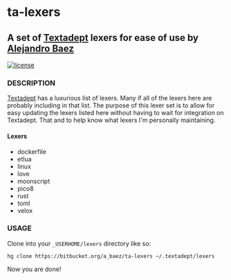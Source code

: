 # ta-lexers
## A set of [Textadept][1] lexers for ease of use by [Alejandro Baez][2]
[![license][3i]][3p]

### DESCRIPTION
[Textadept][1] has a luxurious list of lexers. Many if all of the lexers
here are probably including in that list. The purpose of this lexer set is
to allow for easy updating the lexers listed here without having to wait for
integration on Textadept. That and to help know what lexers I'm personally
maintaining.

#### Lexers
*   dockerfile
*   etlua
*   linux
*   love
*   moonscript
*   pico8
*   rust
*   toml
*   velox

### USAGE
Clone into your `_USERHOME/lexers` directory like so:

```
hg clone https://bitbucket.org/a_baez/ta-lexers ~/.textadept/lexers
```
Now you are done!

[1]: http://foicica.com/textadept/
[2]: https://keybase.io/baez
[3i]: https://img.shields.io/badge/license-MIT-green.svg
[3p]: ./LICENSE

